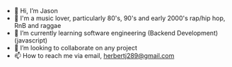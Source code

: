 - 👋 Hi, I’m Jason
- 👀 I'm a music lover, particularly 80's, 90's and early 2000's rap/hip hop, RnB and raggae
- 🌱 I’m currently learning software engineering (Backend Development) (javascript)
- 💞️ I’m looking to collaborate on any project 
- 📫 How to reach me via email, herbertj289@gmail.com

<!---
too2ochi1/too2ochi1 is a ✨ special ✨ repository because its `README.md` (this file) appears on your GitHub profile.
You can click the Preview link to take a look at your changes.
--->
